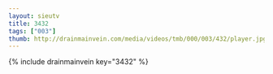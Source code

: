 ```yaml
--- 
layout: sieutv
title: 3432
tags: ["003"]
thumb: http://drainmainvein.com/media/videos/tmb/000/003/432/player.jpg
---
```

{% include drainmainvein key="3432" %} 
